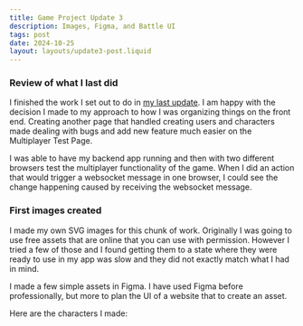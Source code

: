 ```yaml
---
title: Game Project Update 3
description: Images, Figma, and Battle UI
tags: post
date: 2024-10-25
layout: layouts/update3-post.liquid
---
```

### Review of what I last did

I finished the work I set out to do in [my last update](https://nathanarvan.dev/posts/game-project-update-2).  I am happy with the decision I made to my approach to how I was organizing things on the front end.  Creating another page that handled creating users and characters made dealing with bugs and add new feature much easier on the Multiplayer Test Page.

I was able to have my backend app running and then with two different browsers test the multiplayer functionality of the game.  When I did an action that would trigger a websocket message in one browser, I could see the change happening caused by receiving the websocket message.

### First images created

I made my own SVG images for this chunk of work.  Originally I was going to use free assets that are online that you can use with permission.  However I tried a few of those and I found getting them to a state where they were ready to use in my app was slow and they did not exactly match what I had in mind.

I made a few simple assets in Figma.  I have used Figma before professionally, but more to plan the UI of a website that to create an asset.  

Here are the characters I made: